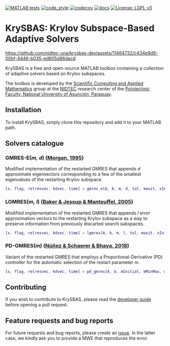 [![MATLAB tests](https://github.com/nidtec-una/krysbas-dev/actions/workflows/matlab_tests.yaml/badge.svg)](https://github.com/nidtec-una/krysbas-dev/actions/workflows/matlab_tests.yaml)
[![code_style](https://github.com/nidtec-una/krysbas-dev/actions/workflows/code_style.yml/badge.svg)](https://github.com/nidtec-una/krysbas-dev/actions/workflows/code_style.yml)
[![codecov](https://codecov.io/gh/nidtec-una/krysbas-dev/graph/badge.svg?token=SRZNZEIBB7)](https://codecov.io/gh/nidtec-una/krysbas-dev)
[![docs](https://readthedocs.org/projects/krysbas-dev/badge/?version=latest)](https://krysbas-dev.readthedocs.io/en/latest/?badge=latest)
[![License: LGPL v3](https://img.shields.io/badge/License-LGPL_v3-blue.svg)](https://www.gnu.org/licenses/lgpl-3.0)

# KrySBAS: Krylov Subspace-Based Adaptive Solvers

https://github.com/nidtec-una/krysbas-dev/assets/11464732/c434e9d9-00bf-4446-b035-ed605d86dacd

KrySBAS is a free and open-source MATLAB toolbox containing a collection of adaptive solvers based on Krylov subspaces.  

The toolbox is developed by the [Scientific Computing and Applied Mathematics](https://nidtec.pol.una.py/ccyma/) group at the [NIDTEC](https://nidtec.pol.una.py/) research center of the [Polytechnic Faculty, National University of Asunción, Paraguay](https://www.pol.una.py/).

## Installation

To install KrySBAS, simply clone this repository and add it to your MATLAB path.

## Solvers catalogue

### GMRES-E(*m, d*) ([Morgan, 1995](https://epubs.siam.org/doi/abs/10.1137/S0895479893253975))

Modified implementation of the restarted GMRES that appends *d* approximate eigenvectors corresponding to a few of 
the smallest eigenvalues of the restarting Krylov subspace.

```Matlab
[x, flag, relresvec, kdvec, time] = gmres_e(A, b, m, d, tol, maxit, xInitial, eigstol)
```

### LGMRES(*m, l*) ([Baker & Jessup & Manteuffel, 2005](https://epubs.siam.org/doi/abs/10.1137/S0895479803422014))

Modified implementation of the restarted GMRES that appends *l* error approximation vectors to the restarting Krylov
subspace as a way to preserve information from previously discarted search subspaces.

```Matlab
[x, flag, relresvec, kdvec, time] = lgmres(A, b, m, l, tol, maxit, xInitial)
```

### PD-GMRES(*m*) ([Núñez & Schaerer & Bhaya, 2018](https://www.sciencedirect.com/science/article/pii/S037704271830030X))

Variant of the restarted GMRES that employs a Proportional-Derivative (PD) controller for the automatic selection of the restart parameter *m*.

```Matlab
[x, flag, relresvec, kdvec, time] = pd_gmres(A, b, mInitial, mMinMax, mStep, tol, maxit, xInitial, alphaPD)
```

## Contributing

If you wish to contribute to KrySBAS, please read the [developer guide](https://github.com/nidtec-una/krysbas-dev/blob/dev_guide/dev_guide.md) before opening a pull request.

## Feature requests and bug reports

For future requests and bug reports, please create an [issue](https://github.com/nidtec-una/krysbas-dev/issues). In the latter case, we kindly ask you to provide a MWE that reproduces the error.
